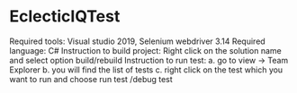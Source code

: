 # EclecticIQTest

Required tools: Visual studio 2019, Selenium webdriver 3.14
Required language: C#
Instruction to build project: Right click on the solution name and select option build/rebuild
Instruction to run test: 
  a. go to view -> Team Explorer
  b. you will find the list of tests
  c. right click on the test which you want to run and choose run test /debug test
